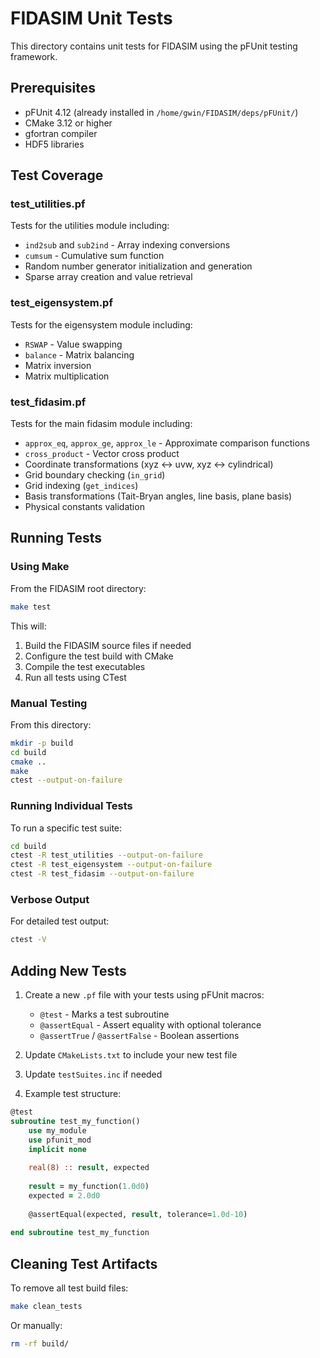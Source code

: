 # FIDASIM Unit Tests

This directory contains unit tests for FIDASIM using the pFUnit testing framework.

## Prerequisites

- pFUnit 4.12 (already installed in `/home/gwin/FIDASIM/deps/pFUnit/`)
- CMake 3.12 or higher
- gfortran compiler
- HDF5 libraries

## Test Coverage

### test_utilities.pf
Tests for the utilities module including:
- `ind2sub` and `sub2ind` - Array indexing conversions
- `cumsum` - Cumulative sum function
- Random number generator initialization and generation
- Sparse array creation and value retrieval

### test_eigensystem.pf
Tests for the eigensystem module including:
- `RSWAP` - Value swapping
- `balance` - Matrix balancing
- Matrix inversion
- Matrix multiplication

### test_fidasim.pf
Tests for the main fidasim module including:
- `approx_eq`, `approx_ge`, `approx_le` - Approximate comparison functions
- `cross_product` - Vector cross product
- Coordinate transformations (xyz ↔ uvw, xyz ↔ cylindrical)
- Grid boundary checking (`in_grid`)
- Grid indexing (`get_indices`)
- Basis transformations (Tait-Bryan angles, line basis, plane basis)
- Physical constants validation

## Running Tests

### Using Make

From the FIDASIM root directory:
```bash
make test
```

This will:
1. Build the FIDASIM source files if needed
2. Configure the test build with CMake
3. Compile the test executables
4. Run all tests using CTest

### Manual Testing

From this directory:
```bash
mkdir -p build
cd build
cmake ..
make
ctest --output-on-failure
```

### Running Individual Tests

To run a specific test suite:
```bash
cd build
ctest -R test_utilities --output-on-failure
ctest -R test_eigensystem --output-on-failure
ctest -R test_fidasim --output-on-failure
```

### Verbose Output

For detailed test output:
```bash
ctest -V
```

## Adding New Tests

1. Create a new `.pf` file with your tests using pFUnit macros:
   - `@test` - Marks a test subroutine
   - `@assertEqual` - Assert equality with optional tolerance
   - `@assertTrue` / `@assertFalse` - Boolean assertions

2. Update `CMakeLists.txt` to include your new test file

3. Update `testSuites.inc` if needed

4. Example test structure:
```fortran
@test
subroutine test_my_function()
    use my_module
    use pfunit_mod
    implicit none
    
    real(8) :: result, expected
    
    result = my_function(1.0d0)
    expected = 2.0d0
    
    @assertEqual(expected, result, tolerance=1.0d-10)
    
end subroutine test_my_function
```

## Cleaning Test Artifacts

To remove all test build files:
```bash
make clean_tests
```

Or manually:
```bash
rm -rf build/
```
